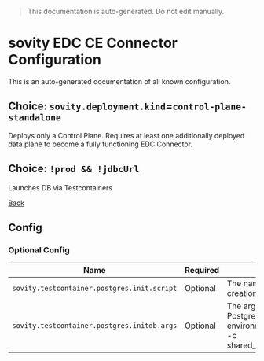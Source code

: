> This documentation is auto-generated. Do not edit manually.

# sovity EDC CE Connector Configuration

This is an auto-generated documentation of all known configuration.

## Choice: `sovity.deployment.kind`=`control-plane-standalone`

Deploys only a Control Plane. Requires at least one additionally deployed data plane to become a fully functioning EDC Connector.

## Choice: `!prod && !jdbcUrl`

Launches DB via Testcontainers

[Back](../README.md)

## Config

### Optional Config

| Name                                        | Required | Description                                                                                                                                                   |
|---------------------------------------------|----------|---------------------------------------------------------------------------------------------------------------------------------------------------------------|
| `sovity.testcontainer.postgres.init.script` | Optional | The name of the init script to execute at the creation of the container.                                                                                      |
| `sovity.testcontainer.postgres.initdb.args` | Optional | The arguments to pass to the Testcontainers' PostgreSQL's POSTGRES_INITDB_ARGS environment variable. e.g.<br>-c shared_preload_libraries='pg_stat_statements' |


